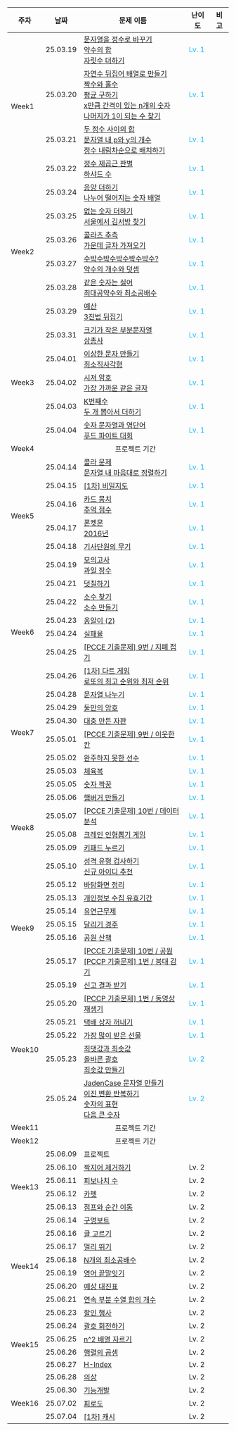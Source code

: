 <table>
  <thead>
    <tr>
      <th>주차</th>
      <th>날짜</th>
      <th>문제 이름</th>
      <th>난이도</th>
      <th>비고</th>
    </tr>
  </thead>
  <tbody>
    <tr>
      <td rowspan="5">Week1</td>
    </tr>
    <tr>
      <td>25.03.19</td>
      <td><a href="https://school.programmers.co.kr/learn/courses/30/lessons/12925">문자열을 정수로 바꾸기</a> <br/> <a href="https://school.programmers.co.kr/learn/courses/30/lessons/12928">약수의 합</a> <br/> <a href="https://school.programmers.co.kr/learn/courses/30/lessons/12931">자릿수 더하기</a></td>
      <td style="color:#19BAFF;">Lv. 1</td>
      <td></td>
    </tr>
    <tr>
      <td>25.03.20</td>
      <td><a href="https://school.programmers.co.kr/learn/courses/30/lessons/12932">자연수 뒤집어 배열로 만들기</a> <br/> <a href="https://school.programmers.co.kr/learn/courses/30/lessons/12937">짝수와 홀수</a> <br/> <a href="https://school.programmers.co.kr/learn/courses/30/lessons/12944">평균 구하기</a> <br/> <a href="https://school.programmers.co.kr/learn/courses/30/lessons/12954">x만큼 간격이 있는 n개의 숫자</a> <br/> <a href="https://school.programmers.co.kr/learn/courses/30/lessons/87389">나머지가 1이 되는 수 찾기</a></td>
      <td style="color:#19BAFF;">Lv. 1</td>
      <td></td>
    </tr>
    <tr>
      <td>25.03.21</td>
      <td><a href="https://school.programmers.co.kr/learn/courses/30/lessons/12912">두 정수 사이의 합</a> <br/> <a href="https://school.programmers.co.kr/learn/courses/30/lessons/12916">문자열 내 p와 y의 개수</a> <br/> <a href="https://school.programmers.co.kr/learn/courses/30/lessons/12933">정수 내림차순으로 배치하기</a></td>
      <td style="color:#19BAFF;">Lv. 1</td>
      <td></td>
    </tr>
    <tr>
      <td>25.03.22</td>
      <td><a href="https://school.programmers.co.kr/learn/courses/30/lessons/12934">정수 제곱근 판별</a> <br/> <a href="https://school.programmers.co.kr/learn/courses/30/lessons/12947">하샤드 수</a></td>
      <td style="color:#19BAFF;">Lv. 1</td>
      <td></td>
    </tr>
    <tr>
      <td rowspan="7">Week2</td>
    </tr>
    <tr>
      <td>25.03.24</td>
      <td><a href="https://school.programmers.co.kr/learn/courses/30/lessons/76501">음양 더하기</a> <br/> <a href="https://school.programmers.co.kr/learn/courses/30/lessons/12910">나누어 떨어지는 숫자 배열</a></td>
      <td style="color:#19BAFF;">Lv. 1</td>
      <td></td>
    </tr>
    <tr>
      <td>25.03.25</td>
      <td><a href="https://school.programmers.co.kr/learn/courses/30/lessons/86051">없는 숫자 더하기</a> <br/> <a href="https://school.programmers.co.kr/learn/courses/30/lessons/12919">서울에서 김서방 찾기</a></td>
      <td style="color:#19BAFF;">Lv. 1</td>
      <td></td>
    </tr>
    <tr>
      <td>25.03.26</td>
      <td><a href="https://school.programmers.co.kr/learn/courses/30/lessons/12943">콜라츠 추측</a> <br/> <a href="https://school.programmers.co.kr/learn/courses/30/lessons/12903">가운데 글자 가져오기</a></td>
      <td style="color:#19BAFF;">Lv. 1</td>
      <td></td>
    </tr>
    <tr>
      <td>25.03.27</td>
      <td><a href="https://school.programmers.co.kr/learn/courses/30/lessons/12922">수박수박수박수박수박수?</a> <br/> <a href="https://school.programmers.co.kr/learn/courses/30/lessons/77884">약수의 개수와 덧셈</a></td>
      <td style="color:#19BAFF;">Lv. 1</td>
      <td></td>
    </tr>
    <tr>
      <td>25.03.28</td>
      <td><a href="https://school.programmers.co.kr/learn/courses/30/lessons/12906">같은 숫자는 싫어</a> <br/> <a href="https://school.programmers.co.kr/learn/courses/30/lessons/12940">최대공약수와 최소공배수</a></td>
      <td style="color:#19BAFF;">Lv. 1</td>
      <td></td>
    </tr>
    <tr>
      <td>25.03.29</td>
      <td><a href="https://school.programmers.co.kr/learn/courses/30/lessons/12982">예산</a> <br/> <a href="https://school.programmers.co.kr/learn/courses/30/lessons/68935">3진법 뒤집기</a></td>
      <td style="color:#19BAFF;">Lv. 1</td>
      <td></td>
    </tr>
    <tr>
      <td rowspan="6">Week3</td>
    </tr>
    <tr>
      <td>25.03.31</td>
      <td><a href="https://school.programmers.co.kr/learn/courses/30/lessons/147355">크기가 작은 부분문자열</a> <br/> <a href="https://school.programmers.co.kr/learn/courses/30/lessons/131705">삼총사</a></td>
      <td style="color:#19BAFF;">Lv. 1</td>
      <td></td>
    </tr>
    <tr>
      <td>25.04.01</td>
      <td><a href="https://school.programmers.co.kr/learn/courses/30/lessons/12930">이상한 문자 만들기</a> <br/> <a href="https://school.programmers.co.kr/learn/courses/30/lessons/86491">최소직사각형</a></td>
      <td style="color:#19BAFF;">Lv. 1</td>
      <td></td>
    </tr>
    <tr>
      <td>25.04.02</td>
      <td><a href="https://school.programmers.co.kr/learn/courses/30/lessons/12926">시저 암호</a> <br/> <a href="https://school.programmers.co.kr/learn/courses/30/lessons/142086">가장 가까운 같은 글자</a></td>
      <td style="color:#19BAFF;">Lv. 1</td>
      <td></td>
    </tr>
    <tr>
      <td>25.04.03</td>
      <td><a href="https://school.programmers.co.kr/learn/courses/30/lessons/42748">K번째수</a> <br/> <a href="https://school.programmers.co.kr/learn/courses/30/lessons/68644">두 개 뽑아서 더하기</a></td>
      <td style="color:#19BAFF;">Lv. 1</td>
      <td></td>
    </tr>
    <tr>
      <td>25.04.04</td>
      <td><a href="https://school.programmers.co.kr/learn/courses/30/lessons/81301">숫자 문자열과 영단어</a> <br/> <a href="https://school.programmers.co.kr/learn/courses/30/lessons/134240">푸드 파이트 대회</a></td>
      <td style="color:#19BAFF;">Lv. 1</td>
      <td></td>
    </tr>
    <tr>
      <td>Week4</td>
      <td colspan="4" align="center">프로젝트 기간</td>
    </tr>
    <tr>
      <td rowspan="7">Week5</td>
    </tr>
    <tr>
      <td>25.04.14</td>
      <td><a href="https://school.programmers.co.kr/learn/courses/30/lessons/132267">콜라 문제</a> <br/> <a href="https://school.programmers.co.kr/learn/courses/30/lessons/12915">문자열 내 마음대로 정렬하기</a></td>
      <td style="color:#19BAFF;">Lv. 1</td>
      <td></td>
    </tr>
    <tr>
      <td>25.04.15</td>
      <td><a href="https://school.programmers.co.kr/learn/courses/30/lessons/17681">[1차] 비밀지도</a></td>
      <td style="color:#19BAFF;">Lv. 1</td>
      <td></td>
    </tr>
    <tr>
      <td>25.04.16</td>
      <td><a href="https://school.programmers.co.kr/learn/courses/30/lessons/159994">카드 뭉치</a> <br/> <a href="https://school.programmers.co.kr/learn/courses/30/lessons/176963">추억 점수</a></td>
      <td style="color:#19BAFF;">Lv. 1</td>
      <td></td>
    </tr>
    <tr>
      <td>25.04.17</td>
      <td><a href="https://school.programmers.co.kr/learn/courses/30/lessons/1845">폰켓몬</a> <br/> <a href="https://school.programmers.co.kr/learn/courses/30/lessons/12901">2016년</a></td>
      <td style="color:#19BAFF;">Lv. 1</td>
      <td></td>
    </tr>
    <tr>
      <td>25.04.18</td>
      <td><a href="https://school.programmers.co.kr/learn/courses/30/lessons/136798">기사단원의 무기</a></td>
      <td style="color:#19BAFF;">Lv. 1</td>
      <td></td>
    </tr>
    <tr>
      <td>25.04.19</td>
      <td><a href="https://school.programmers.co.kr/learn/courses/30/lessons/42840">모의고사</a> <br/> <a href="https://school.programmers.co.kr/learn/courses/30/lessons/135808">과일 장수</a></td>
      <td style="color:#19BAFF;">Lv. 1</td>
      <td></td>
    </tr>
    <tr>
      <td rowspan="7">Week6</td>
    </tr>
    <tr>
      <td>25.04.21</td>
      <td><a href="https://school.programmers.co.kr/learn/courses/30/lessons/161989">덧칠하기</a></td>
      <td style="color:#19BAFF;">Lv. 1</td>
      <td></td>
    </tr>
    <tr>
      <td>25.04.22</td>
      <td><a href="https://school.programmers.co.kr/learn/courses/30/lessons/12921">소수 찾기</a> <br/> <a href="https://school.programmers.co.kr/learn/courses/30/lessons/12977">소수 만들기</a></td>
      <td style="color:#19BAFF;">Lv. 1</td>
      <td></td>
    </tr>
    <tr>
      <td>25.04.23</td>
      <td><a href="https://school.programmers.co.kr/learn/courses/30/lessons/133499">옹알이 (2)</a></td>
      <td style="color:#19BAFF;">Lv. 1</td>
      <td></td>
    </tr>
    <tr>
      <td>25.04.24</td>
      <td><a href="https://school.programmers.co.kr/learn/courses/30/lessons/42889">실패율</a></td>
      <td style="color:#19BAFF;">Lv. 1</td>
      <td></td>
    </tr>
    <tr>
      <td>25.04.25</td>
      <td><a href="https://school.programmers.co.kr/learn/courses/30/lessons/340199">[PCCE 기출문제] 9번 / 지폐 접기</a></td>
      <td style="color:#19BAFF;">Lv. 1</td>
      <td></td>
    </tr>
    <tr>
      <td>25.04.26</td>
      <td><a href="https://school.programmers.co.kr/learn/courses/30/lessons/17682">[1차] 다트 게임</a> <br/> <a href="https://school.programmers.co.kr/learn/courses/30/lessons/77484">로또의 최고 순위와 최저 순위</a></td>
      <td style="color:#19BAFF;">Lv. 1</td>
      <td></td>
    </tr>
    <tr>
      <td rowspan="7">Week7</td>
    </tr>
    <tr>
      <td>25.04.28</td>
      <td><a href="https://school.programmers.co.kr/learn/courses/30/lessons/140108">문자열 나누기</a></td>
      <td style="color:#19BAFF;">Lv. 1</td>
      <td></td>
    </tr>
    <tr>
      <td>25.04.29</td>
      <td><a href="https://school.programmers.co.kr/learn/courses/30/lessons/155652">둘만의 암호</a></td>
      <td style="color:#19BAFF;">Lv. 1</td>
      <td></td>
    </tr>
    <tr>
      <td>25.04.30</td>
      <td><a href="https://school.programmers.co.kr/learn/courses/30/lessons/160586">대충 만든 자판</a></td>
      <td style="color:#19BAFF;">Lv. 1</td>
      <td></td>
    </tr>
    <tr>
      <td>25.05.01</td>
      <td><a href="https://school.programmers.co.kr/learn/courses/30/lessons/250125">[PCCE 기출문제] 9번 / 이웃한 칸</a></td>
      <td style="color:#19BAFF;">Lv. 1</td>
      <td></td>
    </tr>
    <tr>
      <td>25.05.02</td>
      <td><a href="https://school.programmers.co.kr/learn/courses/30/lessons/42576">완주하지 못한 선수</a></td>
      <td style="color:#19BAFF;">Lv. 1</td>
      <td></td>
    </tr>
    <tr>
      <td>25.05.03</td>
      <td><a href="https://school.programmers.co.kr/learn/courses/30/lessons/42862">체육복</a></td>
      <td style="color:#19BAFF;">Lv. 1</td>
      <td></td>
    </tr>
    <tr>
      <td rowspan="7">Week8</td>
    </tr>
    <tr>
      <td>25.05.05</td>
      <td><a href="https://school.programmers.co.kr/learn/courses/30/lessons/131128">숫자 짝꿍</a></td>
      <td style="color:#19BAFF;">Lv. 1</td>
      <td></td>
    </tr>
    <tr>
      <td>25.05.06</td>
      <td><a href="https://school.programmers.co.kr/learn/courses/30/lessons/133502">햄버거 만들기</a></td>
      <td style="color:#19BAFF;">Lv. 1</td>
      <td></td>
    </tr>
    <tr>
      <td>25.05.07</td>
      <td><a href="https://school.programmers.co.kr/learn/courses/30/lessons/250121">[PCCE 기출문제] 10번 / 데이터 분석</a></td>
      <td style="color:#19BAFF;">Lv. 1</td>
      <td></td>
    </tr>
    <tr>
      <td>25.05.08</td>
      <td><a href="https://school.programmers.co.kr/learn/courses/30/lessons/64061">크레인 인형뽑기 게임</a></td>
      <td style="color:#19BAFF;">Lv. 1</td>
      <td></td>
    </tr>
    <tr>
      <td>25.05.09</td>
      <td><a href="https://school.programmers.co.kr/learn/courses/30/lessons/67256">키패드 누르기</a></td>
      <td style="color:#19BAFF;">Lv. 1</td>
      <td></td>
    </tr>
    <tr>
      <td>25.05.10</td>
      <td><a href="https://school.programmers.co.kr/learn/courses/30/lessons/118666">성격 유형 검사하기</a> <br/> <a href="https://school.programmers.co.kr/learn/courses/30/lessons/72410">신규 아이디 추천</a></td>
      <td style="color:#19BAFF;">Lv. 1</td>
      <td></td>
    </tr>
    <tr>
      <td rowspan="7">Week9</td>
    </tr>
    <tr>
      <td>25.05.12</td>
      <td><a href="https://school.programmers.co.kr/learn/courses/30/lessons/161990">바탕화면 정리</a></td>
      <td style="color:#19BAFF;">Lv. 1</td>
      <td></td>
    </tr>
    <tr>
      <td>25.05.13</td>
      <td><a href="https://school.programmers.co.kr/learn/courses/30/lessons/150370">개인정보 수집 유효기간</a></td>
      <td style="color:#19BAFF;">Lv. 1</td>
      <td></td>
    </tr>
    <tr>
      <td>25.05.14</td>
      <td><a href="https://school.programmers.co.kr/learn/courses/30/lessons/388351">유연근무제</a></td>
      <td style="color:#19BAFF;">Lv. 1</td>
      <td></td>
    </tr>
    <tr>
      <td>25.05.15</td>
      <td><a href="https://school.programmers.co.kr/learn/courses/30/lessons/178871">달리기 경주</a></td>
      <td style="color:#19BAFF;">Lv. 1</td>
      <td></td>
    </tr>
    <tr>
      <td>25.05.16</td>
      <td><a href="https://school.programmers.co.kr/learn/courses/30/lessons/172928">공원 산책</a></td>
      <td style="color:#19BAFF;">Lv. 1</td>
      <td></td>
    </tr>
    <tr>
      <td>25.05.17</td>
      <td><a href="https://school.programmers.co.kr/learn/courses/30/lessons/340198">[PCCE 기출문제] 10번 / 공원</a> <br/> <a href="https://school.programmers.co.kr/learn/courses/30/lessons/250137">[PCCP 기출문제] 1번 / 붕대 감기</a></td>
      <td style="color:#19BAFF;">Lv. 1</td>
      <td></td>
    </tr>
    <tr>
      <td rowspan="7">Week10</td>
    </tr>
    <tr>
      <td>25.05.19</td>
      <td><a href="https://school.programmers.co.kr/learn/courses/30/lessons/92334">신고 결과 받기</a></td>
      <td style="color:#19BAFF;">Lv. 1</td>
      <td></td>
    </tr>
    <tr>
      <td>25.05.20</td>
      <td><a href="https://school.programmers.co.kr/learn/courses/30/lessons/340213">[PCCP 기출문제] 1번 / 동영상 재생기</a></td>
      <td style="color:#19BAFF;">Lv. 1</td>
      <td></td>
    </tr>
    <tr>
      <td>25.05.21</td>
      <td><a href="https://school.programmers.co.kr/learn/courses/30/lessons/389478">택배 상자 꺼내기</a></td>
      <td style="color:#19BAFF;">Lv. 1</td>
      <td></td>
    </tr>
    <tr>
      <td>25.05.22</td>
      <td><a href="https://school.programmers.co.kr/learn/courses/30/lessons/258712">가장 많이 받은 선물</a></td>
      <td style="color:#19BAFF;">Lv. 1</td>
      <td></td>
    </tr>
    <tr>
      <td>25.05.23</td>
      <td><a href="https://school.programmers.co.kr/learn/courses/30/lessons/12939">최댓값과 최솟값</a> <br/>
	  <a href="https://school.programmers.co.kr/learn/courses/30/lessons/12909">올바른 괄호</a> <br/>
          <a href="https://school.programmers.co.kr/learn/courses/30/lessons/12941">최솟값 만들기</a></td>
      <td style="color:#19BAFF;">Lv. 2</td>
      <td></td>
    </tr>
    <tr>
      <td>25.05.24</td>
      <td><a href="https://school.programmers.co.kr/learn/courses/30/lessons/12951">JadenCase 문자열 만들기</a> <br/>
	  <a href="https://school.programmers.co.kr/learn/courses/30/lessons/70129">이진 변환 반복하기</a> <br/>
      	  <a href="https://school.programmers.co.kr/learn/courses/30/lessons/12924">숫자의 표현</a> <br/>
      	  <a href="https://school.programmers.co.kr/learn/courses/30/lessons/12911">다음 큰 숫자</a></td>
      <td style="color:#19BAFF;">Lv. 2</td>
      <td></td>
    </tr>
    <tr>
      <td>Week11</td>
      <td colspan="4" align="center">프로젝트 기간</td>
    </tr>
    <tr>
      <td>Week12</td>
      <td colspan="4" align="center">프로젝트 기간</td>
    </tr>
    <tr>
      <td rowspan="7">Week13</td>
    </tr>
    <tr>
      <td>25.06.09</td>
      <td>프로젝트</td>
      <td></td>
      <td></td>
    </tr>
    <tr>
      <td>25.06.10</td>
      <td><a href="https://school.programmers.co.kr/learn/courses/30/lessons/12973">짝지어 제거하기</a></td>
      <td>Lv. 2</td>
      <td></td>
    </tr>
    <tr>
      <td>25.06.11</td>
      <td><a href="https://school.programmers.co.kr/learn/courses/30/lessons/12945">피보나치 수</a></td>
      <td>Lv. 2</td>
      <td></td>
    </tr>
    <tr>
      <td>25.06.12</td>
      <td><a href="https://school.programmers.co.kr/learn/courses/30/lessons/42842">카펫</a></td>
      <td>Lv. 2</td>
      <td></td>
    </tr>
    <tr>
      <td>25.06.13</td>
      <td><a href="https://school.programmers.co.kr/learn/courses/30/lessons/12980">점프와 순간 이동</a></td>
      <td>Lv. 2</td>
      <td></td>
    </tr>
    <tr>
      <td>25.06.14</td>
      <td><a href="https://school.programmers.co.kr/learn/courses/30/lessons/42885">구명보트</a></td>
      <td>Lv. 2</td>
      <td></td>
    </tr>
    <tr>
      <td rowspan="7">Week14</td>
    </tr>
    <tr>
      <td>25.06.16</td>
      <td><a href="https://school.programmers.co.kr/learn/courses/30/lessons/138476">귤 고르기</a></td>
      <td>Lv. 2</td>
      <td></td>
    </tr>
    <tr>
      <td>25.06.17</td>
      <td><a href="https://school.programmers.co.kr/learn/courses/30/lessons/12914">멀리 뛰기</a></td>
      <td>Lv. 2</td>
      <td></td>
    </tr>
    <tr>
      <td>25.06.18</td>
      <td><a href="https://school.programmers.co.kr/learn/courses/30/lessons/12953">N개의 최소공배수</a></td>
      <td>Lv. 2</td>
      <td></td>
    </tr>
    <tr>
      <td>25.06.19</td>
      <td><a href="https://school.programmers.co.kr/learn/courses/30/lessons/12981">영어 끝말잇기</a></td>
      <td>Lv. 2</td>
      <td></td>
    </tr>
    <tr>
      <td>25.06.20</td>
      <td><a href="https://school.programmers.co.kr/learn/courses/30/lessons/12985">예상 대진표</a></td>
      <td>Lv. 2</td>
      <td></td>
    </tr>
    <tr>
      <td>25.06.21</td>
      <td><a href="https://school.programmers.co.kr/learn/courses/30/lessons/131701">연속 부분 수열 합의 개수</a></td>
      <td>Lv. 2</td>
      <td></td>
    </tr>
    <tr>
      <td rowspan="7">Week15</td>
    </tr>
    <tr>
      <td>25.06.23</td>
      <td><a href="https://school.programmers.co.kr/learn/courses/30/lessons/131127">할인 행사</a></td>
      <td>Lv. 2</td>
      <td></td>
    </tr>
    <tr>
      <td>25.06.24</td>
      <td><a href="https://school.programmers.co.kr/learn/courses/30/lessons/76502">괄호 회전하기</a></td>
      <td>Lv. 2</td>
      <td></td>
    </tr>
    <tr>
      <td>25.06.25</td>
      <td><a href="https://school.programmers.co.kr/learn/courses/30/lessons/87390">n^2 배열 자르기</a></td>
      <td>Lv. 2</td>
      <td></td>
    </tr>
    <tr>
      <td>25.06.26</td>
      <td><a href="https://school.programmers.co.kr/learn/courses/30/lessons/12949">행렬의 곱셈</a></td>
      <td>Lv. 2</td>
      <td></td>
    </tr>
    <tr>
      <td>25.06.27</td>
      <td><a href="https://school.programmers.co.kr/learn/courses/30/lessons/42747">H-Index</a></td>
      <td>Lv. 2</td>
      <td></td>
    </tr>
    <tr>
      <td>25.06.28</td>
      <td><a href="https://school.programmers.co.kr/learn/courses/30/lessons/42578">의상</a></td>
      <td>Lv. 2</td>
      <td></td>
    </tr>
    <tr>
      <td rowspan="4">Week16</td>
    </tr>
    <tr>
      <td>25.06.30</td>
      <td><a href="https://school.programmers.co.kr/learn/courses/30/lessons/42586">기능개발</a></td>
      <td>Lv. 2</td>
      <td></td>
    </tr>
    <tr>
      <td>25.07.02</td>
      <td><a href="https://school.programmers.co.kr/learn/courses/30/lessons/87946">피로도</a></td>
      <td>Lv. 2</td>
      <td></td>
    </tr>
    <tr>
      <td>25.07.04</td>
      <td><a href="https://school.programmers.co.kr/learn/courses/30/lessons/17680">[1차] 캐시</a></td>
      <td>Lv. 2</td>
      <td></td>
    </tr>
  </tbody>
</table>
